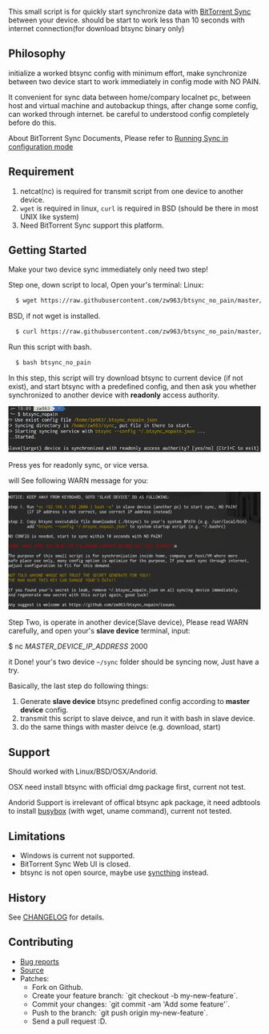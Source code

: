 This small script is for quickly start synchronize data with [BitTorrent Sync](https://getsync.com/) between your device.
should be start to work less than 10 seconds with internet connection(for download btsync binary only)

## Philosophy
initialize a worked btsync config with minimum effort, make synchronize between two device
start to work immediately in config mode with NO PAIN.

It convenient for sync data between home/compary localnet pc, between host and virtual machine
and autobackup things, after change some config, can worked through internet. be careful to
understood config completely before do this.

About BitTorrent Sync Documents, Please refer to [Running Sync in configuration mode](http://help.getsync.com/hc/en-us/articles/204762689-Running-Sync-in-configuration-mode#overview)

## Requirement
1. netcat(nc) is required for transmit script from one device to another device.
2. `wget` is required in linux, `curl` is required in BSD (should be there in most UNIX like system)
3. Need BitTorrent Sync support this platform.

## Getting Started
Make your two device sync immediately only need two step!

Step one, down script to local, Open your's terminal:
Linux:
```sh
  $ wget https://raw.githubusercontent.com/zw963/btsync_no_pain/master/btsync_no_pain
```

BSD, if not wget is installed.
```sh
  $ curl https://raw.githubusercontent.com/zw963/btsync_no_pain/master/btsync_no_pain > btsync_no_pain
```
Run this script with bash.
```sh
  $ bash btsync_no_pain
```
In this step, this script will try download btsync to current device (if not exist), and
start btsync with a predefined config, and then ask you whether synchronized to another
device with **readonly** access authority.

![btsync_no_pain1.png](images/btsync_no_pain1.png)

Press yes for readonly sync, or vice versa.

will See following WARN message for you:

![btsync_no_pain2.png](images/btsync_no_pain2.png)

Step Two, is operate in another device(Slave device), Please read WARN carefully,
and open your's **slave device** terminal, input:

$ nc *MASTER_DEVICE_IP_ADDRESS* 2000

it Done! your's two device `~/sync` folder should be syncing now, Just have a try.

Basically, the last step do following things:

1. Generate **slave device** btsync predefined config according to **master device** config.
2. transmit this script to slave deivce, and run it with bash in slave device.
3. do the same things with master deivce (e.g. download, start)

## Support
Should worked with Linux/BSD/OSX/Andorid.

OSX need install btsync with official dmg package first, current not test.

Andorid Support is irrelevant of offical btsync apk package, it need adbtools to install
[busybox](https://www.busybox.net/downloads/binaries/busybox-armv5l) (with wget, uname command), current not tested.

## Limitations
* Windows is current not supported.
* BitTorrent Sync Web UI is closed.
* btsync is not open source, maybe use [syncthing](https://github.com/syncthing/syncthing) instead.

## History
  See [CHANGELOG](https://github.com/zw963/btsync_no_pain/blob/master/CHANGELOG) for details.
  
## Contributing
  * [Bug reports](https://github.com/zw963/btsync_no_pain/issues)
  * [Source](https://github.com/zw963/btsync_no_pain)
  * Patches:
    * Fork on Github.
    * Create your feature branch: \`git checkout -b my-new-feature\`.
    * Commit your changes: \`git commit -am 'Add some feature'\`.
    * Push to the branch: \`git push origin my-new-feature\`.
    * Send a pull request :D.
